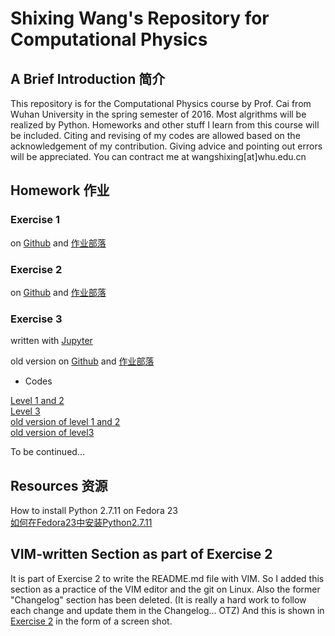 # Shixing Wang's Repository for Computational Physics

## A Brief Introduction 简介

This repository is for the Computational Physics course by Prof. Cai from Wuhan University in the spring semester of 2016. Most algrithms will be realized by Python. Homeworks and other stuff I learn from this course will be included. Citing and revising of my codes are allowed based on the acknowledgement of my contribution. Giving advice and pointing out errors will be appreciated. You can contract me at wangshixing[at]whu.edu.cn

## Homework 作业

### Exercise 1 

on [Github](https://github.com/ShixingWang/computationalphysics_N2013301020050/blob/master/Exercises/Exercise1.md) and [作业部落](https://www.zybuluo.com/ShixingWang/note/302740)

### Exercise 2 

on [Github](https://github.com/ShixingWang/computationalphysics_N2013301020050/blob/master/Exercises/Exercise2.md) and [作业部落](https://www.zybuluo.com/ShixingWang/note/303533)

### Exercise 3 
written with [Jupyter](https://github.com/ShixingWang/computationalphysics_N2013301020050/edit/master/Exercises/Exercise3_new.ipynb)

old version on [Github](https://github.com/ShixingWang/computationalphysics_N2013301020050/blob/master/Exercises/Exercise3.md) and [作业部落](https://www.zybuluo.com/ShixingWang/note/311331)

- Codes

[Level 1 and 2](https://github.com/ShixingWang/computationalphysics_N2013301020050/blob/master/Codes/Exercise2_level12_new.py)<br> [Level 3](https://github.com/ShixingWang/computationalphysics_N2013301020050/blob/master/Codes/Exercise2_level3_new.py)<br> [old version of level 1 and 2](https://github.com/ShixingWang/computationalphysics_N2013301020050/blob/master/Codes/Exercise2_level12_old.py)<br> [old version of level3](https://github.com/ShixingWang/computationalphysics_N2013301020050/blob/master/Codes/Exercise2_level3_old.py)

To be continued...

## Resources 资源

How to install Python 2.7.11 on Fedora 23 <br>
[如何在Fedora23中安装Python2.7.11](https://github.com/ShixingWang/computationalphysics_N2013301020050/blob/master/Resource/Fedora23.Python.2_7_11.md)

## VIM-written Section as part of Exercise 2

It is part of Exercise 2 to write the README.md file with VIM. So I added this section as a practice of the VIM editor and the git on Linux. Also the former "Changelog" section has been deleted. (It is  really a hard work to follow each change and update them in the Changelog... OTZ) And this is shown in [Exercise 2](https://github.com/ShixingWang/computationalphysics_N2013301020050/blob/master/Exercises/Exercise2.md) in the form of a screen shot. 

